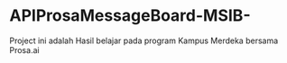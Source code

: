 ﻿# APIProsaMessageBoard-MSIB-
Project ini adalah Hasil belajar pada program Kampus Merdeka bersama Prosa.ai
